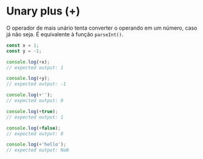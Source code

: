 # Unary plus (+)

O operador de mais unário tenta converter o operando em um número, caso já não seja. É equivalente à função `parseInt()`.

```javascript
const x = 1;
const y = -1;

console.log(+x);
// expected output: 1

console.log(+y);
// expected output: -1

console.log(+'');
// expected output: 0

console.log(+true);
// expected output: 1

console.log(+false);
// expected output: 0

console.log(+'hello');
// expected output: NaN

```